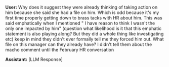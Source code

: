 **User:**
Why does it suggest they were already thinking of taking action on him because she said she had a file on him. Which is odd because it's my first time properly getting down to brass tacks with HR about him. This was said emphatically when I mentioned " I have reason to think I wasn't the only one impacted by him" (question what likelihood is it that this emphatic statement is also playing along? But they did a whole thing like investigating etc) keep in mind they didn't ever formally tell me they forced him out. What file on this manager can they already have?  I didn't tell them about the macho comment until the February HR conversation

**Assistant:**
[LLM Response]

